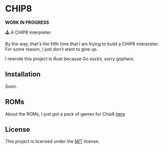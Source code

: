 # CHIP8
**WORK IN PROGRESS**

:joystick: A CHIP8 interpreter.

By the way, that's the fifth time that I am trying to build a CHIP8 interpreter. For some reason, I just don't
want to give up.

I rewrote this project in Rust because Go sucks, sorry
gophers.

## Installation
Soon.

## ROMs
About the ROMs, I just got a pack of games for Chip8 [here](https://www.zophar.net/pdroms/chip8/chip-8-games-pack.html)

## License
This project is licensed under the [MIT](LICENSE) license.
